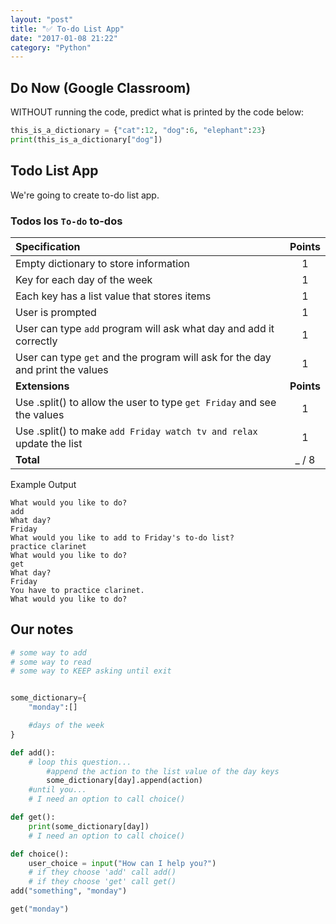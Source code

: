 ```yaml
---
layout: "post"
title: "✅ To-do List App"
date: "2017-01-08 21:22"
category: "Python"
---
```


## Do Now (Google Classroom)
WITHOUT running the code, predict what is printed by the code below:

```python
this_is_a_dictionary = {"cat":12, "dog":6, "elephant":23}
print(this_is_a_dictionary["dog"])
```

## <span class="mega-octicon octicon-tasklist"></span> Todo List App

We're going to create to-do list app.

### Todos los `To-do` to-dos

| Specification                                                                 |   Points   |
|:------------------------------------------------------------------------------|:----------:|
| Empty dictionary to store information                                         |     1      |
| Key for each day of the week                                                  |     1      |
| Each key has a list value that stores items                                   |     1      |
| User is prompted                                                              |     1      |
| User can type `add` program will ask what day and add it correctly            |     1      |
| User can type `get` and the program will ask for the day and print the values |     1      |
| **Extensions**                                                                | **Points** |
| Use .split() to allow the user to type `get Friday` and see the values        |     1      |
| Use .split() to make `add Friday watch tv and relax` update the list          |     1      |
| **Total**                                                                     |   _ / 8    |

Example Output

```
What would you like to do?
add
What day?
Friday
What would you like to add to Friday's to-do list?
practice clarinet
What would you like to do?
get
What day?
Friday
You have to practice clarinet.
What would you like to do?
```

## Our notes

```python
# some way to add
# some way to read
# some way to KEEP asking until exit


some_dictionary={
    "monday":[]

    #days of the week
}

def add():
    # loop this question...
        #append the action to the list value of the day keys
        some_dictionary[day].append(action)
    #until you...
    # I need an option to call choice()

def get():
    print(some_dictionary[day])
    # I need an option to call choice()

def choice():
    user_choice = input("How can I help you?")
    # if they choose 'add' call add()
    # if they choose 'get' call get()
add("something", "monday")

get("monday")
```
